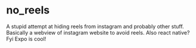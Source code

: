 # no_reels
A stupid attempt at hiding reels from instagram and probably other stuff.
Basically a webview of instagram website to avoid reels. Also react native? Fyi Expo is cool!
